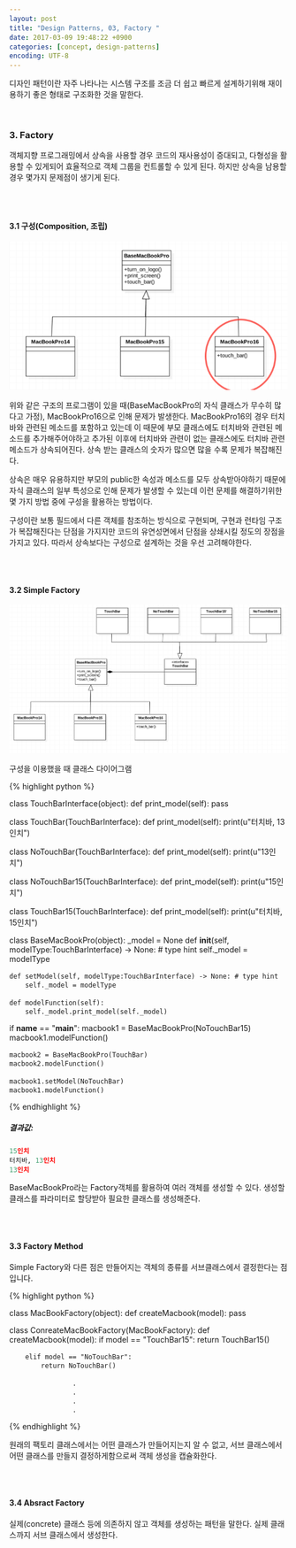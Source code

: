 ```yaml
---
layout: post
title: "Design Patterns, 03, Factory "
date: 2017-03-09 19:48:22 +0900
categories: [concept, design-patterns]
encoding: UTF-8
---
```


디자인 패턴이란 자주 나타나는 시스템 구조를 조금 더 쉽고 빠르게 설계하기위해 재이용하기 좋은 형태로 
구조화한 것을 말한다.  

<br/>


### 3. Factory

객체지향 프로그래밍에서 상속을 사용할 경우 코드의 재사용성이 증대되고, 다형성을 활용할 수 있게되어 효율적으로 
객체 그룹을 컨트롤할 수 있게 된다. 하지만 상속을 남용할 경우 몇가지 문제점이 생기게 된다. 

<br/>
<br/>

#### 3.1 구성(Composition, 조립)

![branch Image](https://raw.githubusercontent.com/lee-seul/lee-seul.github.com/master/static/img/_posts/Factory_01.png)

위와 같은 구조의 프로그램이 있을 때(BaseMacBookPro의 자식 클래스가 무수히 많다고 가정), MacBookPro16으로 인해 문제가 발생한다. MacBookPro16의 경우 터치바와 관련된 메소드를 포함하고 있는데 이 때문에 부모 클래스에도 터치바와 관련된 메소드를 추가해주어야하고 추가된 이후에 터치바와 관련이 없는 클래스에도 터치바 관련 메소드가 상속되어진다. 상속 받는 클래스의 숫자가 많으면 많을 수록 문제가 복잡해진다.

상속은 매우 유용하지만 부모의 public한 속성과 메소드를 모두 상속받아야하기 때문에 자식 클래스의 일부 특성으로 인해 문제가 발생할 수 있는데 이런 문제를 해결하기위한 몇 가지 방법 중에 구성을 활용하는 방법이다.


구성이란 보통 필드에서 다른 객체를 참조하는 방식으로 구현되며, 구현과 런타임 구조가 복잡해진다는 단점을 가지지만 코드의 유연성면에서 단점을 상쇄시킬 정도의 장점을 가지고 있다. 
따라서 상속보다는 구성으로 설계하는 것을 우선 고려해야한다.

<br/>
<br/>

#### 3.2 Simple Factory


![branch Image](https://raw.githubusercontent.com/lee-seul/lee-seul.github.com/master/static/img/_posts/Factory_02.png)

구성을 이용했을 때 클래스 다이어그램

{% highlight python %}

class TouchBarInterface(object):
    def print_model(self):
        pass


class TouchBar(TouchBarInterface):
    def print_model(self):
        print(u"터치바, 13인치")


class NoTouchBar(TouchBarInterface):
    def print_model(self):
        print(u"13인치")


class NoTouchBar15(TouchBarInterface):
    def print_model(self):
        print(u"15인치")
    

class TouchBar15(TouchBarInterface):
    def print_model(self):
        print(u"터치바, 15인치")


class BaseMacBookPro(object):
    _model = None
    def __init__(self, modelType:TouchBarInterface) -> None: # type hint
        self._model = modelType

    def setModel(self, modelType:TouchBarInterface) -> None: # type hint
        self._model = modelType

    def modelFunction(self):
        self._model.print_model(self._model)

if __name__ == "__main__":
    macbook1 = BaseMacBookPro(NoTouchBar15)
    macbook1.modelFunction()

    macbook2 = BaseMacBookPro(TouchBar)
    macbook2.modelFunction()

    macbook1.setModel(NoTouchBar)
    macbook1.modelFunction()



{% endhighlight %}

##### **결과값**:
```python
15인치
터치바, 13인치
13인치
```

BaseMacBookPro라는 Factory객체를 활용하여 여러 객체를 생성할 수 있다. 생성할 클래스를 파라미터로
할당받아 필요한 클래스를 생성해준다. 

<br/>
<br/>

#### 3.3 Factory Method
Simple Factory와 다른 점은 만들어지는 객체의 종류를 서브클래스에서 결정한다는 점입니다. 

{% highlight python %}

class MacBookFactory(object):
    def createMacbook(model):
        pass

class ConreateMacBookFactory(MacBookFactory):
    def createMacbook(model):
        if model == "TouchBar15":
            return TouchBar15()

        elif model == "NoTouchBar":
            return NoTouchBar()

                    .
                    .
                    .
                    .


{% endhighlight %}

원래의 팩토리 클래스에서는 어떤 클래스가 만들어지는지 알 수 없고, 서브 클래스에서 어떤 클래스를 만들지
결정하게함으로써 객체 생성을 캡슐화한다. 


<br/>
<br/>

#### 3.4 Absract Factory
실제(concrete) 클래스 등에 의존하지 않고 객체를 생성하는 패턴을 말한다. 실제 클래스까지 서브 클래스에서 생성한다. 


<br/>
<br/>

